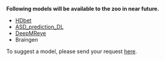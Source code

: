 **Following models will be available to the zoo in near future.**
- [HDbet](https://github.com/MIC-DKFZ/HD-BET)
- [ASD_prediction_DL](https://github.com/Aakanksha-Rana/ASD_Prediction_DL)
- [DeepMReye](https://github.com/DeepMReye/DeepMReye)
- Braingen

To suggest a model, please send your request [here](https://github.com/neuronets/zoo/issues/new/choose).
